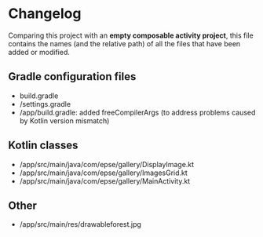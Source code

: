 # Changelog
Comparing this project with an **empty composable activity project**,
this file contains the names (and the relative path) of all the files that have been added or
modified.

## Gradle configuration files
* build.gradle
* /settings.gradle
* /app/build.gradle: added freeCompilerArgs (to address problems caused by Kotlin version mismatch)

## Kotlin classes 
* /app/src/main/java/com/epse/gallery/DisplayImage.kt
* /app/src/main/java/com/epse/gallery/ImagesGrid.kt
* /app/src/main/java/com/epse/gallery/MainActivity.kt

## Other
* /app/src/main/res/drawableforest.jpg
